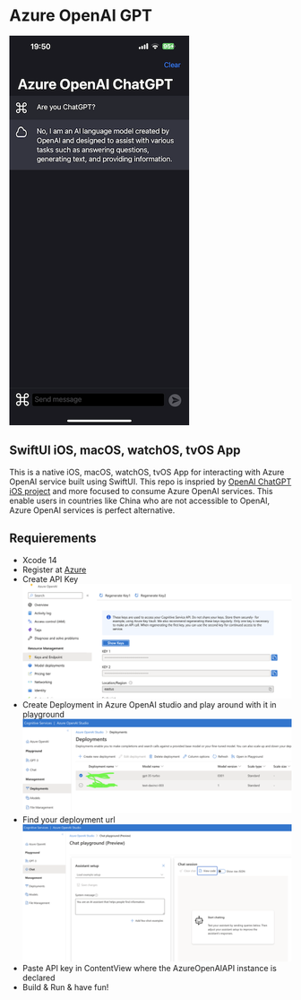# Azure OpenAI GPT


![Screenshot](https://github.com/jacobjiangwei/AzureOpenAIChatGPT/blob/main/IMG_4419.PNG?raw=true)


## SwiftUI iOS, macOS, watchOS, tvOS App

This is a native iOS, macOS, watchOS, tvOS App for interacting with Azure OpenAI service built using SwiftUI. 
This repo is inspried by [OpenAI ChatGPT iOS project](https://github.com/alfianlosari/ChatGPTSwiftUI) and more focused to consume Azure OpenAI services.
This enable users in countries like China who are not accessible to OpenAI,  Azure OpenAI services is perfect alternative.

## Requierements
- Xcode 14 
- Register at [Azure](https://azure.microsoft.com/en-us/products/cognitive-services/openai-service)
- Create API Key ![Key](https://github.com/jacobjiangwei/AzureOpenAIChatGPT/blob/main/azurekey.png?raw=true)
- Create Deployment in Azure OpenAI studio and play around with it in playground ![Deployment](https://github.com/jacobjiangwei/AzureOpenAIChatGPT/blob/main/openaistudio.png?raw=true)
- Find your deployment url ![FindDeploymentURL](https://github.com/jacobjiangwei/AzureOpenAIChatGPT/blob/main/azureViewCode.png?raw=true)
- Paste API key in ContentView where the AzureOpenAIAPI instance is declared
- Build & Run & have fun!

